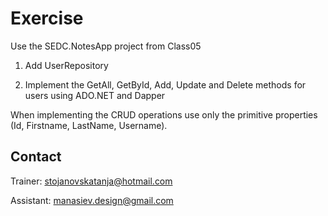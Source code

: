 # Exercise

Use the SEDC.NotesApp project from Class05

1. Add UserRepository 

2. Implement the GetAll, GetById, Add, Update and Delete methods for users using ADO.NET and Dapper

When implementing the CRUD operations use only the primitive properties (Id, Firstname, LastName, Username).

## Contact
Trainer: stojanovskatanja@hotmail.com

Assistant: manasiev.design@gmail.com